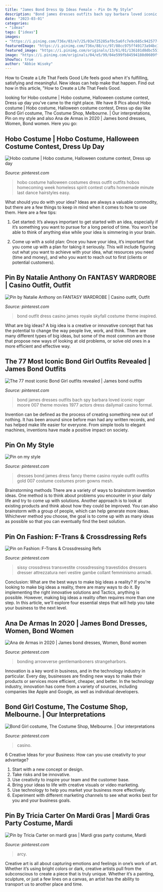 ```yaml
---
title: "James Bond Dress Up Ideas Female - Pin On My Style"
description: "Bond james dresses outfits bach spy barbara loved iconic roger moore 007 theme movies 1977 actors dress dailymail casino formal"
date: "2023-03-01"
categories:
- "ideas"
tags: ["ideas"]
images:
- "https://i.pinimg.com/736x/03/e7/25/03e725285af0c5a6fc7e9c685c942577--hobo-costume-fun-ideas.jpg"
featuredImage: "https://i.pinimg.com/736x/88/cc/97/88cc975ff49173a94bc10ce9d827e30d.jpg"
featured_image: "https://i.pinimg.com/originals/13/61/01/136101d8dbc551778ad09e4d23c612d3.jpg"
image: "https://i.pinimg.com/originals/04/e5/99/04e599fb84594180d0609ffb55a09a1d.jpg"
ShowToc: true
author: "Abbie Wisoky"
---
```



How to Create a Life That Feels Good
Life feels good when it's fulfilling, satisfying and meaningful. New ideas can help make that happen. Find out how in this article, "How to Create a Life That Feels Good.

	

		
looking for Hobo costume | Hobo costume, Halloween costume contest, Dress up day you've came to the right place. We have 8 Pics about Hobo costume | Hobo costume, Halloween costume contest, Dress up day like Bond Girl costume, The Costume Shop, Melbourne. | Our interpretations, Pin on my style and also Ana de Armas in 2020 | James bond dresses, Women, Bond women. Here you go:
		
    
## Hobo Costume | Hobo Costume, Halloween Costume Contest, Dress Up Day

<img loading=lazy src="https://i.pinimg.com/736x/03/e7/25/03e725285af0c5a6fc7e9c685c942577--hobo-costume-fun-ideas.jpg" onerror="this.onerror=null;this.src='https://tse3.mm.bing.net/th?id=OIP.DQz7LpLzUT5OvTBJqwyO3wHaJ4&amp;pid=15.1';" alt="Hobo costume | Hobo costume, Halloween costume contest, Dress up day">

_Source: pinterest.com_

>hobo costume halloween costumes dress outfit outfits hobos homecoming week homeless spirit contest crafts homemade minute last dance hairstyles easy. 

	

What should you do with your idea?
Ideas are always a valuable commodity, but there are a few things to keep in mind when it comes to how to use them. Here are a few tips: 
1. Get started: It’s always important to get started with an idea, especially if it’s something you want to pursue for a long period of time. You won’t be able to think of anything else while your idea is simmering in your brain.

2. Come up with a solid plan: Once you have your idea, it’s important that you come up with a plan for taking it seriously. This will include figuring out what you want to achieve with your idea, what resources you need (time and money), and who you want to reach out to first (clients or potential customers). 


    
## Pin By Natalie Anthony On FANTASY WARDROBE | Casino Outfit, Outfit

<img loading=lazy src="https://i.pinimg.com/736x/cd/9e/af/cd9eaf46f132281b6461ebad8dfcb20e--bond-girls-james-bond.jpg" onerror="this.onerror=null;this.src='https://tse1.mm.bing.net/th?id=OIP.7vm_HsDmxEKEul90eEeOUAHaIs&amp;pid=15.1';" alt="Pin by Natalie Anthony on FANTASY WARDROBE | Casino outfit, Outfit">

_Source: pinterest.com_

>bond outfit dress casino james royale skyfall costume theme inspired. 

	

What are big ideas?
A big idea is a creative or innovative concept that has the potential to change the way people live, work, and think. There are many different types of big ideas, but some of the most common are those that propose new ways of looking at old problems, or solve old ones in a more efficient and effective way.

    
## The 77 Most Iconic Bond Girl Outfits Revealed | James Bond Outfits

<img loading=lazy src="https://i.pinimg.com/originals/13/61/01/136101d8dbc551778ad09e4d23c612d3.jpg" onerror="this.onerror=null;this.src='https://tse3.mm.bing.net/th?id=OIP.48UP-G0wpGr1ZMVRfXaxpgHaLH&amp;pid=15.1';" alt="The 77 most iconic Bond Girl outfits revealed | James bond outfits">

_Source: pinterest.com_

>bond james dresses outfits bach spy barbara loved iconic roger moore 007 theme movies 1977 actors dress dailymail casino formal. 

	

Invention can be defined as the process of creating something new out of nothing. It has been around since before man had any written records, and has helped make life easier for everyone. From simple tools to elegant machines, inventions have made a positive impact on society.

    
## Pin On My Style

<img loading=lazy src="https://i.pinimg.com/originals/05/6a/2e/056a2ec9a0d0221e43e04b904ad844ae.png" onerror="this.onerror=null;this.src='https://tse1.mm.bing.net/th?id=OIP.haMgp7yc1fcSAB8JP5agowAAAA&amp;pid=15.1';" alt="Pin on my style">

_Source: pinterest.com_

>dresses bond james dress fancy theme casino royale outfit outfits gold 007 costume costumes prom gowns mesh. 

	

Brainstorming methods
There are a variety of ways to brainstorm invention ideas. One method is to think about problems you encounter in your daily life and try to come up with solutions. Another approach is to look at existing products and think about how they could be improved. You can also brainstorm with a group of people, which can help generate more ideas. Whichever method you choose, the goal is to come up with as many ideas as possible so that you can eventually find the best solution.

    
## Pin On Fashion: F-Trans &amp; Crossdressing Refs

<img loading=lazy src="https://i.pinimg.com/originals/04/e5/99/04e599fb84594180d0609ffb55a09a1d.jpg" onerror="this.onerror=null;this.src='https://tse2.mm.bing.net/th?id=OIP.ikt_-JJNmveOzyml8Zm3dgAAAA&amp;pid=15.1';" alt="Pin on Fashion: F-Trans &amp; Crossdressing Refs">

_Source: pinterest.com_

>sissy crossdress transvestite crossdressing travestidos dressers dresser attrezzatura neri vestire gambe collant femminismo armadi. 

	

Conclusion: What are the best ways to make big ideas a reality?
If you're looking to make big ideas a reality, there are many ways to do it. By implementing the right innovative solutions and Tactics, anything is possible. However, making big ideas a reality often requires more than one step. In this article, we'll explore four essential steps that will help you take your business to the next level.

    
## Ana De Armas In 2020 | James Bond Dresses, Women, Bond Women

<img loading=lazy src="https://i.pinimg.com/736x/88/cc/97/88cc975ff49173a94bc10ce9d827e30d.jpg" onerror="this.onerror=null;this.src='https://tse1.mm.bing.net/th?id=OIP.kytUlOHDVNDd7GRvM_Q8xQHaKp&amp;pid=15.1';" alt="Ana de Armas in 2020 | James bond dresses, Women, Bond women">

_Source: pinterest.com_

>bonding arrowverse gentlemanboners strangeharbors. 

	

Innovation is a key word in business, and in the technology industry in particular. Every day, businesses are finding new ways to make their products or services more efficient, cheaper, and better. In the technology industry, innovation has come from a variety of sources, including companies like Apple and Google, as well as individual developers.

    
## Bond Girl Costume, The Costume Shop, Melbourne. | Our Interpretations

<img loading=lazy src="https://s-media-cache-ak0.pinimg.com/736x/6f/09/25/6f09251c135d050b5332e004b7158e8f.jpg" onerror="this.onerror=null;this.src='https://tse4.mm.bing.net/th?id=OIP.emoYLhkMs7brv8UmZ5SYgwHaRA&amp;pid=15.1';" alt="Bond Girl costume, The Costume Shop, Melbourne. | Our interpretations">

_Source: pinterest.com_

>casino. 

	

6 Creative Ideas for your Business: How can you use creativity to your advantage?
1. Start with a new concept or design.
2. Take risks and be innovative.
3. Use creativity to inspire your team and the customer base. 
4. Bring your ideas to life with creative visuals or video marketing. 
5. Use technology to help you market your business more effectively. 
6. Experiment with different marketing channels to see what works best for you and your business goals.

    
## Pin By Tricia Carter On Mardi Gras | Mardi Gras Party Costume, Mardi

<img loading=lazy src="https://i.pinimg.com/originals/63/80/e8/6380e8aaf024ad06963e8fb9a0c96510.png" onerror="this.onerror=null;this.src='https://tse4.mm.bing.net/th?id=OIP.LP_P91QyVKwdh95mM6n65QHaNK&amp;pid=15.1';" alt="Pin by Tricia Carter on mardi gras | Mardi gras party costume, Mardi">

_Source: pinterest.com_

>arcy. 

	

Creative art is all about capturing emotions and feelings in one’s work of art. Whether it’s using bright colors or dark, creative artists pull from the subconscious to create a piece that is truly unique. Whether it’s a painting, sculpture, or just a few lines on a canvas, an artist has the ability to transport us to another place and time.

